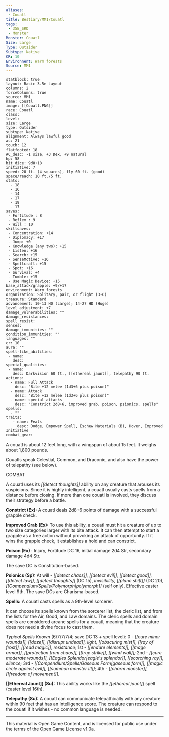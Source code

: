 ```yaml
---
aliases:
 - Couatl
title: Bestiary/MM1/Couatl
tags: 
 - 35E_SRD
 - Monster
Monster: Couatl
Size: Large
Type: Outsider
Subtype: Native
CR: 10
Environnent: Warm forests
Source: MM1
---
```


```statblock
statblock: true
layout: Basic 3.5e Layout
columns: 2
forceColumns: true
source: MM1 
name: Couatl
image: [[Couatl.PNG]]
race: Couatl
class: 
level: 
size: Large
type: Outsider
subtype: Native
alignment: Always lawful good
ac: 21
touch: 12
flatfooted: 18
AC_desc: -1 size, +3 Dex, +9 natural
hp: 58
hit_dice: 9d8+18
initiative: 7
speed: 20 ft. (4 squares), fly 60 ft. (good)
space/reach: 10 ft./5 ft.
stats:
  - 18
  - 16
  - 14
  - 17
  - 19
  - 17
saves:
 - Fortitude : 8
 - Reflex : 9
 - Will : 10
skillsaves:
 - Concentration: +14
 - Diplomacy: +17
 - Jump: +0
 - Knowledge (any two): +15
 - Listen: +16
 - Search: +15
 - SenseMotive: +16
 - Spellcraft: +15
 - Spot: +16
 - Survival: +4
 - Tumble: +15
 - Use Magic Device: +15
base_attack/grapple: +9/+17
environment: Warm forests
organization: Solitary, pair, or flight (3-6)
treasure: Standard
advancement: 10-13 HD (Large); 14-27 HD (Huge)
level_adjustment: +7
damage_vulnerabilities: ""
damage_resistances: 
spell_resist: 
senses: 
damage_immunities: ""
condition_immunities: ""
languages: ""
cr: 10
aura: ""
spell-like_abilities:
 - name: 
   desc: 
special_qualities:
 - name:
   desc: Darkvision 60 ft., [[ethereal jaunt]], telepathy 90 ft.
actions:
  - name: Full Attack
    desc: "Bite +12 melee (1d3+6 plus poison)"
  - name: Attack
    desc: "Bite +12 melee (1d3+6 plus poison)"
  - name: special attacks
    desc: "Constrict 2d8+6, improved grab, poison, psionics, spells"
spells:
  - ""
traits:
   - name: Feats
     desc: Dodge, Empower Spell, Eschew Materials (B), Hover, Improved Initiative
combat_gear:  
```


A couatl is about 12 feet long, with a wingspan of about 15 feet. It weighs about 1,800 pounds.

Couatls speak Celestial, Common, and Draconic, and also have the power of telepathy (see below).

COMBAT

A couatl uses its *[[detect thoughts]]* ability on any creature that arouses its suspicions. Since it is highly intelligent, a couatl usually casts spells from a distance before closing. If more than one couatl is involved, they discuss their strategy before a battle.


**Constrict (Ex):** A couatl deals 2d8+6 points of damage with a successful grapple check.


**Improved Grab (Ex):** To use this ability, a couatl must hit a creature of up to two size categories larger with its bite attack. It can then attempt to start a grapple as a free action without provoking an attack of opportunity. If it wins the grapple check, it establishes a hold and can constrict.


**Poison (Ex)** : Injury, Fortitude DC 16, initial damage 2d4 Str, secondary damage 4d4 Str.

The save DC is Constitution-based.


**Psionics (Sp):** At will - *[[detect chaos]], [[detect evil]], [[detect good]], [[detect law]], [[detect thoughts]]* (DC 15), *invisibility, [[plane shift]]* (DC 20), *[[Compendium/Spells/Polymorph|polymorph]]* (self only). Effective caster level 9th. The save DCs are Charisma-based.


**Spells:** A couatl casts spells as a 9th-level sorcerer.

It can choose its spells known from the sorcerer list, the cleric list, and from the lists for the Air, Good, and Law domains. The cleric spells and domain spells are considered arcane spells for a couatl, meaning that the creature does not need a divine focus to cast them.


*Typical Spells Known* (6/7/7/7/4; save DC 13 + spell level): 0 - *[[cure minor wounds]], [[daze]], [[disrupt undead]], light, [[obscuring mist]], [[ray of frost]], [[read magic]], resistance;* 1st - *[[endure elements]], [[mage armor]], [[protection from chaos]], [[true strike]], [[wind wall]];* 2nd - *[[cure moderate wounds]], [[Eagles Splendor|eagle's splendor]], [[scorching ray]], silence;* 3rd - *[[Compendium/Spells/Gaseous Form|gaseous form]], [[magic circle against evil]], [[summon monster III]];* 4th - *[[charm monster]], [[freedom of movement]].*


**[[Ethereal Jaunt]] (Su):** This ability works like the *[[ethereal jaunt]]* spell (caster level 16th).


**Telepathy (Su):** A couatl can communicate telepathically with any creature within 90 feet that has an Intelligence score. The creature can respond to the couatl if it wishes - no common language is needed.

---

This material is Open Game Content, and is licensed for public use under the terms of the Open Game License v1.0a.
